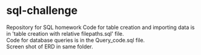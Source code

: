 # sql-challenge
Repository for SQL homework
Code for table creation and importing data is in 'table creation with relative filepaths.sql' file.  
Code for database queries is in the Query_code.sql file.  
Screen shot of ERD in same folder.

